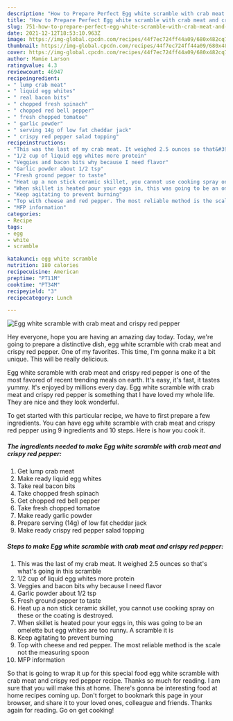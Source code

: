 ```yaml
---
description: "How to Prepare Perfect Egg white scramble with crab meat and crispy red pepper"
title: "How to Prepare Perfect Egg white scramble with crab meat and crispy red pepper"
slug: 751-how-to-prepare-perfect-egg-white-scramble-with-crab-meat-and-crispy-red-pepper
date: 2021-12-12T18:53:10.963Z
image: https://img-global.cpcdn.com/recipes/44f7ec724ff44a09/680x482cq70/egg-white-scramble-with-crab-meat-and-crispy-red-pepper-recipe-main-photo.jpg
thumbnail: https://img-global.cpcdn.com/recipes/44f7ec724ff44a09/680x482cq70/egg-white-scramble-with-crab-meat-and-crispy-red-pepper-recipe-main-photo.jpg
cover: https://img-global.cpcdn.com/recipes/44f7ec724ff44a09/680x482cq70/egg-white-scramble-with-crab-meat-and-crispy-red-pepper-recipe-main-photo.jpg
author: Mamie Larson
ratingvalue: 4.3
reviewcount: 46947
recipeingredient:
- " lump crab meat"
- " liquid egg whites"
- " real bacon bits"
- " chopped fresh spinach"
- " chopped red bell pepper"
- " fresh chopped tomatoe"
- " garlic powder"
- " serving 14g of low fat cheddar jack"
- " crispy red pepper salad topping"
recipeinstructions:
- "This was the last of my crab meat. It weighed 2.5 ounces so that&#39;s what&#39;s going in this scramble"
- "1/2 cup of liquid egg whites more protein"
- "Veggies and bacon bits why because I need flavor"
- "Garlic powder about 1/2 tsp"
- "Fresh ground pepper to taste"
- "Heat up a non stick ceramic skillet, you cannot use cooking spray on these or the coating is destroyed."
- "When skillet is heated pour your eggs in, this was going to be an omelette but egg whites are too runny. A scramble it is"
- "Keep agitating to prevent burning"
- "Top with cheese and red pepper. The most reliable method is the scale not the measuring spoon"
- "MFP information"
categories:
- Recipe
tags:
- egg
- white
- scramble

katakunci: egg white scramble 
nutrition: 180 calories
recipecuisine: American
preptime: "PT11M"
cooktime: "PT34M"
recipeyield: "3"
recipecategory: Lunch

---
```



![Egg white scramble with crab meat and crispy red pepper](https://img-global.cpcdn.com/recipes/44f7ec724ff44a09/680x482cq70/egg-white-scramble-with-crab-meat-and-crispy-red-pepper-recipe-main-photo.jpg)

Hey everyone, hope you are having an amazing day today. Today, we're going to prepare a distinctive dish, egg white scramble with crab meat and crispy red pepper. One of my favorites. This time, I'm gonna make it a bit unique. This will be really delicious.



Egg white scramble with crab meat and crispy red pepper is one of the most favored of recent trending meals on earth. It's easy, it's fast, it tastes yummy. It's enjoyed by millions every day. Egg white scramble with crab meat and crispy red pepper is something that I have loved my whole life. They are nice and they look wonderful.


To get started with this particular recipe, we have to first prepare a few ingredients. You can have egg white scramble with crab meat and crispy red pepper using 9 ingredients and 10 steps. Here is how you cook it.

<!--inarticleads1-->

##### The ingredients needed to make Egg white scramble with crab meat and crispy red pepper:

1. Get  lump crab meat
1. Make ready  liquid egg whites
1. Take  real bacon bits
1. Take  chopped fresh spinach
1. Get  chopped red bell pepper
1. Take  fresh chopped tomatoe
1. Make ready  garlic powder
1. Prepare  serving (14g) of low fat cheddar jack
1. Make ready  crispy red pepper salad topping




<!--inarticleads2-->

##### Steps to make Egg white scramble with crab meat and crispy red pepper:

1. This was the last of my crab meat. It weighed 2.5 ounces so that&#39;s what&#39;s going in this scramble
1. 1/2 cup of liquid egg whites more protein
1. Veggies and bacon bits why because I need flavor
1. Garlic powder about 1/2 tsp
1. Fresh ground pepper to taste
1. Heat up a non stick ceramic skillet, you cannot use cooking spray on these or the coating is destroyed.
1. When skillet is heated pour your eggs in, this was going to be an omelette but egg whites are too runny. A scramble it is
1. Keep agitating to prevent burning
1. Top with cheese and red pepper. The most reliable method is the scale not the measuring spoon
1. MFP information




So that is going to wrap it up for this special food egg white scramble with crab meat and crispy red pepper recipe. Thanks so much for reading. I am sure that you will make this at home. There's gonna be interesting food at home recipes coming up. Don't forget to bookmark this page in your browser, and share it to your loved ones, colleague and friends. Thanks again for reading. Go on get cooking!
